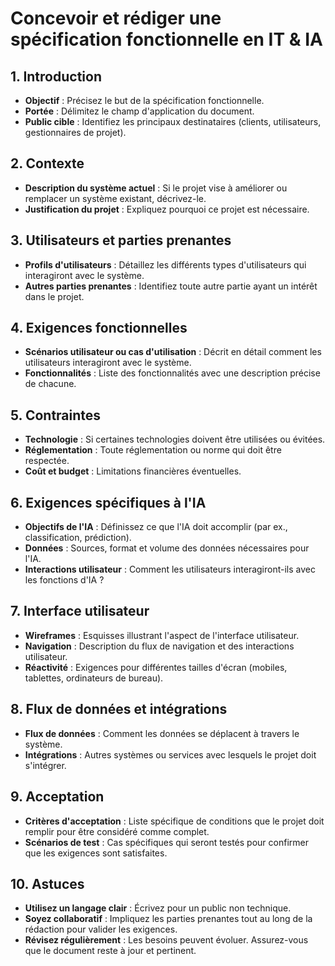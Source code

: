 # Concevoir et rédiger une spécification fonctionnelle en IT & IA

## 1. Introduction
- **Objectif** : Précisez le but de la spécification fonctionnelle.
- **Portée** : Délimitez le champ d'application du document.
- **Public cible** : Identifiez les principaux destinataires (clients, utilisateurs, gestionnaires de projet).

## 2. Contexte
- **Description du système actuel** : Si le projet vise à améliorer ou remplacer un système existant, décrivez-le.
- **Justification du projet** : Expliquez pourquoi ce projet est nécessaire.

## 3. Utilisateurs et parties prenantes
- **Profils d'utilisateurs** : Détaillez les différents types d'utilisateurs qui interagiront avec le système.
- **Autres parties prenantes** : Identifiez toute autre partie ayant un intérêt dans le projet.

## 4. Exigences fonctionnelles
- **Scénarios utilisateur ou cas d'utilisation** : Décrit en détail comment les utilisateurs interagiront avec le système.
- **Fonctionnalités** : Liste des fonctionnalités avec une description précise de chacune.

## 5. Contraintes
- **Technologie** : Si certaines technologies doivent être utilisées ou évitées.
- **Réglementation** : Toute réglementation ou norme qui doit être respectée.
- **Coût et budget** : Limitations financières éventuelles.

## 6. Exigences spécifiques à l'IA
- **Objectifs de l'IA** : Définissez ce que l'IA doit accomplir (par ex., classification, prédiction).
- **Données** : Sources, format et volume des données nécessaires pour l'IA.
- **Interactions utilisateur** : Comment les utilisateurs interagiront-ils avec les fonctions d'IA ?

## 7. Interface utilisateur
- **Wireframes** : Esquisses illustrant l'aspect de l'interface utilisateur.
- **Navigation** : Description du flux de navigation et des interactions utilisateur.
- **Réactivité** : Exigences pour différentes tailles d'écran (mobiles, tablettes, ordinateurs de bureau).

## 8. Flux de données et intégrations
- **Flux de données** : Comment les données se déplacent à travers le système.
- **Intégrations** : Autres systèmes ou services avec lesquels le projet doit s'intégrer.

## 9. Acceptation
- **Critères d'acceptation** : Liste spécifique de conditions que le projet doit remplir pour être considéré comme complet.
- **Scénarios de test** : Cas spécifiques qui seront testés pour confirmer que les exigences sont satisfaites.

## 10. Astuces
- **Utilisez un langage clair** : Écrivez pour un public non technique.
- **Soyez collaboratif** : Impliquez les parties prenantes tout au long de la rédaction pour valider les exigences.
- **Révisez régulièrement** : Les besoins peuvent évoluer. Assurez-vous que le document reste à jour et pertinent.

